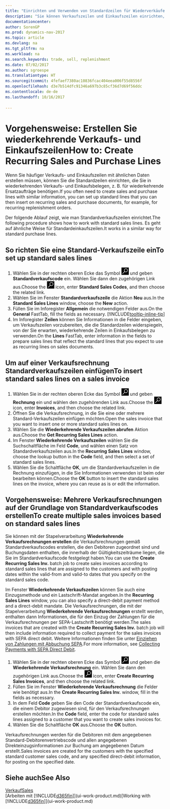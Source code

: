 ```yaml
---
title: "Einrichten und Verwenden von Standardzeilen für Wiederverkäufe und -einkäufe"
description: "Sie können Verkaufszeilen und Einkaufszeilen einrichten, die Sie häufig machen und diese dann in Verkaufs- und Einkaufsbelegen einfügen, um die Zeilen mit Standardinformationen schnell auszufüllen."
documentationcenter: 
author: SorenGP
ms.prod: dynamics-nav-2017
ms.topic: article
ms.devlang: na
ms.tgt_pltfrm: na
ms.workload: na
ms.search.keywords: trade, sell, replenishment
ms.date: 07/02/2017
ms.author: sgroespe
ms.translationtype: HT
ms.sourcegitcommit: 4fefaef7380ac10836fcac404eea006f55d8556f
ms.openlocfilehash: d3e7b514dfc91346a697b3c85cf36d7d69f56ddc
ms.contentlocale: de-de
ms.lasthandoff: 10/16/2017

---
```

# <a name="how-to-create-recurring-sales-and-purchase-lines"></a><span data-ttu-id="4c66a-103">Vorgehensweise: Erstellen Sie wiederkehrende Verkaufs- und Einkaufszeilen</span><span class="sxs-lookup"><span data-stu-id="4c66a-103">How to: Create Recurring Sales and Purchase Lines</span></span>
<span data-ttu-id="4c66a-104">Wenn Sie häufiger Verkaufs- und Einkaufszeilen mit ähnlichen Daten erstellen müssen, können Sie die Standardzeilen einrichten, die Sie in wiederkehrenden Verkaufs- und Einkaufsbelegen, z. B. für wiederkehrende Ersatzaufträge benötigen.</span><span class="sxs-lookup"><span data-stu-id="4c66a-104">If you often need to create sales and purchase lines with similar information, you can set up standard lines that you can then insert on recurring sales and purchase documents, for example, for recurring replenishment orders.</span></span>  

<span data-ttu-id="4c66a-105">Der folgende Ablauf zeigt, wie man Standardverkaufszeilen einrichtet.</span><span class="sxs-lookup"><span data-stu-id="4c66a-105">The following procedure shows how to work with standard sales lines.</span></span> <span data-ttu-id="4c66a-106">Es geht auf ähnliche Weise für Standardeinkaufszeilen.</span><span class="sxs-lookup"><span data-stu-id="4c66a-106">It works in a similar way for standard purchase lines.</span></span>  

## <a name="to-set-up-standard-sales-lines"></a><span data-ttu-id="4c66a-107">So richten Sie eine Standard-Verkaufszeile ein</span><span class="sxs-lookup"><span data-stu-id="4c66a-107">To set up standard sales lines</span></span>  
1. <span data-ttu-id="4c66a-108">Wählen Sie in der rechten oberen Ecke das Symbol ![Nach Seite oder Bericht suchen](media/ui-search/search_small.png "Nach Seite oder Bericht suchen") und geben **Standardverkaufscode** ein. Wählen Sie dann den zugehörigen Link aus.</span><span class="sxs-lookup"><span data-stu-id="4c66a-108">Choose the ![Search for Page or Report](media/ui-search/search_small.png "Search for Page or Report icon") icon, enter **Standard Sales Codes**, and then choose the related link.</span></span>  
2. <span data-ttu-id="4c66a-109">Wählen Sie im Fenster **Standardverkaufszeile** die Aktion **Neu** aus.</span><span class="sxs-lookup"><span data-stu-id="4c66a-109">In the **Standard Sales Lines** window, choose the **New** action.</span></span>  
3. <span data-ttu-id="4c66a-110">Füllen Sie im Inforegister **Allgemein** die notwendigen Felder aus.</span><span class="sxs-lookup"><span data-stu-id="4c66a-110">On the **General** FastTab, fill the fields as necessary.</span></span> [!INCLUDE[tooltip-inline-tip](includes/tooltip-inline-tip_md.md)]  
4. <span data-ttu-id="4c66a-111">Im Inforegister **Zeilen** können Sie Informationen in die Felder eingeben, um Verkaufszeilen vorzubereiten, die die Standardzeilen widerspiegeln, von der Sie erwarten, wiederkehrende Zeilen in Einkaufsbelegen zu verwenden.</span><span class="sxs-lookup"><span data-stu-id="4c66a-111">On the **Lines** FastTab, enter information in the fields to prepare sales lines that reflect the standard lines that you expect to use as recurring lines on sales documents.</span></span>  

## <a name="to-insert-standard-sales-lines-on-a-sales-invoice"></a><span data-ttu-id="4c66a-112">Um auf einer Verkaufsrechnung Standardverkaufszeilen einfügen</span><span class="sxs-lookup"><span data-stu-id="4c66a-112">To insert standard sales lines on a sales invoice</span></span>
1. <span data-ttu-id="4c66a-113">Wählen Sie in der rechten oberen Ecke das Symbol ![Nach Seite oder Bericht suchen](media/ui-search/search_small.png "Nach Seite oder Bericht suchen") und geben **Rechnung** ein und wählen den zugehörenden Link aus.</span><span class="sxs-lookup"><span data-stu-id="4c66a-113">Choose the ![Search for Page or Report](media/ui-search/search_small.png "Search for Page or Report icon") icon, enter **Invoices**, and then choose the related link.</span></span>
2. <span data-ttu-id="4c66a-114">Öffnen Sie die Verkaufsrechnung, in die Sie eine oder mehrere Standard-Verkaufszeilen einfügen möchten.</span><span class="sxs-lookup"><span data-stu-id="4c66a-114">Open the sales invoice that you want to insert one or more standard sales lines on.</span></span>
3. <span data-ttu-id="4c66a-115">Wählen Sie die **Wiederkehrende Verkaufszeilen abrufen** Aktion aus.</span><span class="sxs-lookup"><span data-stu-id="4c66a-115">Choose the **Get Recurring Sales Lines** action.</span></span>
4. <span data-ttu-id="4c66a-116">Im Fenster **Wiederkehrende Verkaufszeilen** wählen Sie die Suchschaltfläche im Feld **Code**, und wählen einen Satz von Standardverkaufszeilen aus.</span><span class="sxs-lookup"><span data-stu-id="4c66a-116">In the **Recurring Sales Lines** window, choose the lookup button in the **Code** field, and then select a set of standard sales lines.</span></span>
5. <span data-ttu-id="4c66a-117">Wählen Sie die Schaltfläche **OK**, um die Standardverkaufszeilen in die Rechnung einzufügen, in die Sie Informationen verwenden ist beim oder bearbeiten können.</span><span class="sxs-lookup"><span data-stu-id="4c66a-117">Choose the **OK** button to insert the standard sales lines on the invoice, where you can reuse as is or edit the information.</span></span>

## <a name="to-create-multiple-sales-invoices-based-on-standard-sales-lines"></a><span data-ttu-id="4c66a-118">Vorgehensweise: Mehrere Verkaufsrechnungen auf der Grundlage von Standardverkaufscodes erstellen</span><span class="sxs-lookup"><span data-stu-id="4c66a-118">To create multiple sales invoices based on standard sales lines</span></span>
<span data-ttu-id="4c66a-119">Sie können mit der Stapelverarbeitung **Wiederkehrende Verkaufsrechnungen erstellen** die Verkaufsrechnungen gemäß Standardverkaufscodes erstellen, die den Debitoren zugeordnet sind und Buchungsdaten enthalten, die innerhalb der Gültigkeitszeiträume liegen, die Sie im Standardverkaufscode festgelegt haben.</span><span class="sxs-lookup"><span data-stu-id="4c66a-119">You can use the **Create Recurring Sales Inv.** batch job to create sales invoices according to standard sales lines that are assigned to the customers and with posting dates within the valid-from and valid-to dates that you specify on the standard sales code.</span></span>

<span data-ttu-id="4c66a-120">Im Fenster **Wiederkehrende Verkaufszeilen** können Sie auch eine Einzugsmethode und ein Lastschrift-Mandat angeben.</span><span class="sxs-lookup"><span data-stu-id="4c66a-120">In the **Recurring Sales Lines** window, you can also specify a direct-debit payment method and a direct-debit mandate.</span></span> <span data-ttu-id="4c66a-121">Die Verkaufsrechnungen, die mit der Stapelverarbeitung **Wiederkehrende Verkaufsrechnungen** erstellt werden, enthalten dann Informationen, die für den Einzug der Zahlungen für die Verkaufsrechnungen per SEPA-Lastschrift benötigt werden.</span><span class="sxs-lookup"><span data-stu-id="4c66a-121">The sales invoices that are created with the **Create Recurring Sales Inv.** batch job will then include information required to collect payment for the sales invoices with SEPA direct debit.</span></span> <span data-ttu-id="4c66a-122">Weitere Informationen finden Sie unter [Einziehen von Zahlungen mit Abbuchung SEPA](finance-collect-payments-with-sepa-direct-debit.md).</span><span class="sxs-lookup"><span data-stu-id="4c66a-122">For more information, see [Collecting Payments with SEPA Direct Debit](finance-collect-payments-with-sepa-direct-debit.md).</span></span>

1. <span data-ttu-id="4c66a-123">Wählen Sie in der rechten oberen Ecke das Symbol ![Nach Seite oder Bericht suchen](media/ui-search/search_small.png "Nach Seite oder Bericht suchen") und geben die **Wiederkehrende Verkaufsrechnung** ein. Wählen Sie dann den zugehörigen Link aus.</span><span class="sxs-lookup"><span data-stu-id="4c66a-123">Choose the ![Search for Page or Report](media/ui-search/search_small.png "Search for Page or Report icon") icon, enter **Create Recurring Sales Invoices**, and then choose the related link.</span></span>
2. <span data-ttu-id="4c66a-124">Füllen Sie im Fenster **Wiederkehrende Verkaufsrechnung** die Felder wie benötigt aus.</span><span class="sxs-lookup"><span data-stu-id="4c66a-124">In the **Create Recurring Sales Inv.** window, fill in the fields as necessary.</span></span>
3. <span data-ttu-id="4c66a-125">In dem Feld **Code** geben Sie den Code der Standardverkaufscode ein, die einem Debitor zugewiesen sind, für den Verkaufsrechnungen erstellen möchten.</span><span class="sxs-lookup"><span data-stu-id="4c66a-125">In the **Code** field, enter the code for standard sales lines assigned to a customer that you want to create sales invoices for.</span></span>
4. <span data-ttu-id="4c66a-126">Wählen Sie die Schaltfläche **OK** aus.</span><span class="sxs-lookup"><span data-stu-id="4c66a-126">Choose the **OK** button.</span></span>

<span data-ttu-id="4c66a-127">Verkaufsrechnungen werden für die Debitoren mit dem angegebenen Standard-Debitorenvertriebscode und allen angegebenen Direkteinzugsinformationen zur Buchung am angegebenen Datum erstellt.</span><span class="sxs-lookup"><span data-stu-id="4c66a-127">Sales invoices are created for the customers with the specified standard customer sales code, and any specified direct-debit information, for posting on the specified date.</span></span>

## <a name="see-also"></a><span data-ttu-id="4c66a-128">Siehe auch</span><span class="sxs-lookup"><span data-stu-id="4c66a-128">See Also</span></span>  
[<span data-ttu-id="4c66a-129">Verkauf</span><span class="sxs-lookup"><span data-stu-id="4c66a-129">Sales</span></span>](sales-manage-sales.md)  
<span data-ttu-id="4c66a-130">[Arbeiten mit [!INCLUDE[d365fin](includes/d365fin_md.md)]](ui-work-product.md)</span><span class="sxs-lookup"><span data-stu-id="4c66a-130">[Working with [!INCLUDE[d365fin](includes/d365fin_md.md)]](ui-work-product.md)</span></span>


